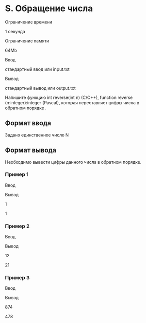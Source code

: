 S. Обращение числа
==================

Ограничение времени

1 секунда

Ограничение памяти

64Mb

Ввод

стандартный ввод или input.txt

Вывод

стандартный вывод или output.txt

Напишите функцию int reverse(int n) (C/C++), function reverse (n:integer):integer (Pascal), которая переставляет цифры числа в обратном порядке .

Формат ввода
------------

Задано единственное число N

Формат вывода
-------------

Необходимо вывести цифры данного числа в обратном порядке.

### Пример 1

Ввод

Вывод

1

1

### Пример 2

Ввод

Вывод

12

21

### Пример 3

Ввод

Вывод

874

478